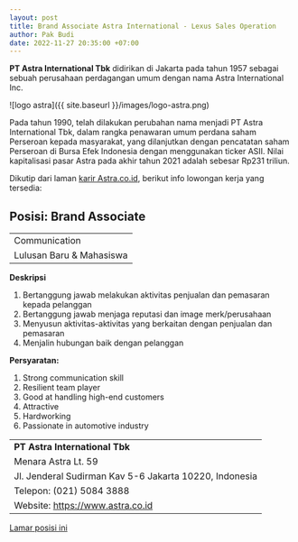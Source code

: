 ```yaml
---
layout: post
title: Brand Associate Astra International - Lexus Sales Operation
author: Pak Budi
date: 2022-11-27 20:35:00 +07:00
---
```


**PT Astra International Tbk** didirikan di Jakarta pada tahun 1957 sebagai sebuah perusahaan perdagangan umum dengan nama Astra International Inc.

![logo astra]({{ site.baseurl }}/images/logo-astra.png)

Pada tahun 1990, telah dilakukan perubahan nama menjadi PT Astra International Tbk, dalam rangka penawaran umum perdana saham Perseroan kepada masyarakat, yang dilanjutkan dengan pencatatan saham Perseroan di Bursa Efek Indonesia dengan menggunakan ticker ASII. Nilai kapitalisasi pasar Astra pada akhir tahun 2021 adalah sebesar Rp231 triliun.

Dikutip dari laman [karir Astra.co.id](https://career.astra.co.id/lowongan), berikut info lowongan kerja yang tersedia:

## Posisi: Brand Associate ##

| |
|---|
| Communication |
| Lulusan Baru & Mahasiswa |

**Deskripsi**

1. Bertanggung jawab melakukan aktivitas penjualan dan pemasaran kepada pelanggan
2. Bertanggung jawab menjaga reputasi dan image merk/perusahaan
3. Menyusun aktivitas-aktivitas yang berkaitan dengan penjualan dan pemasaran
4. Menjalin hubungan baik dengan pelanggan

**Persyaratan:**

1. Strong communication skill
2. Resilient team player
3. Good at handling high-end customers
4. Attractive
5. Hardworking
6. Passionate in automotive industry

| |
|---|
| **PT Astra International Tbk** |
| Menara Astra Lt. 59 |
| Jl. Jenderal Sudirman Kav 5-6 Jakarta 10220, Indonesia |
| Telepon: (021) 5084 3888 |
| Website: https://www.astra.co.id |

<div class="apply"><a href="https://career.astra.co.id/lowongan/lowongan-detail-page/9194/Brand%20Associate">Lamar posisi ini</a></div>
